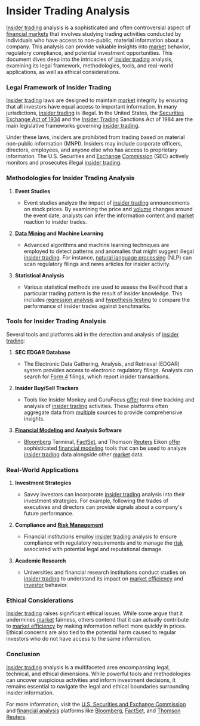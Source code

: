 # Insider Trading Analysis

[Insider trading](../i/insider.md) analysis is a sophisticated and often controversial aspect of [financial markets](../f/financial_market.md) that involves studying trading activities conducted by individuals who have access to non-public, material information about a company. This analysis can provide valuable insights into [market](../m/market.md) behavior, regulatory compliance, and potential investment opportunities. This document dives deep into the intricacies of [insider trading](../i/insider.md) analysis, examining its legal framework, methodologies, tools, and real-world applications, as well as ethical considerations.

### Legal Framework of Insider Trading

[Insider trading](../i/insider.md) laws are designed to maintain [market](../m/market.md) integrity by ensuring that all investors have equal access to important information. In many jurisdictions, [insider trading](../i/insider.md) is illegal. In the United States, the [Securities Exchange Act of 1934](../s/securities_exchange_act_of_1934.md) and the [Insider Trading](../i/insider.md) Sanctions Act of 1984 are the main legislative frameworks governing [insider trading](../i/insider.md).

Under these laws, insiders are prohibited from trading based on material non-public information (MNPI). Insiders may include corporate officers, directors, employees, and anyone else who has access to proprietary information. The U.S. Securities and [Exchange](../e/exchange.md) [Commission](../c/commission.md) (SEC) actively monitors and prosecutes illegal [insider trading](../i/insider.md).

### Methodologies for Insider Trading Analysis

1. **Event Studies**
   - Event studies analyze the impact of [insider trading](../i/insider.md) announcements on stock prices. By examining the price and [volume](../v/volume.md) changes around the event date, analysts can infer the information content and [market](../m/market.md) reaction to insider trades.

2. **[Data Mining](../d/data_mining.md) and Machine Learning**
   - Advanced algorithms and machine learning techniques are employed to detect patterns and anomalies that might suggest illegal [insider trading](../i/insider.md). For instance, [natural language processing](../n/natural_language_processing_(nlp)_in_trading.md) (NLP) can scan regulatory filings and news articles for insider activity.

3. **Statistical Analysis**
   - Various statistical methods are used to assess the likelihood that a particular trading pattern is the result of insider knowledge. This includes [regression analysis](../r/regression_analysis.md) and [hypothesis testing](../h/hypothesis_testing.md) to compare the performance of insider trades against benchmarks.

### Tools for Insider Trading Analysis

Several tools and platforms aid in the detection and analysis of [insider trading](../i/insider.md):

1. **SEC EDGAR Database**
   - The Electronic Data Gathering, Analysis, and Retrieval (EDGAR) system provides access to electronic regulatory filings. Analysts can search for [Form 4](../f/form_4.md) filings, which report insider transactions.

2. **Insider Buy/Sell Trackers**
   - Tools like Insider Monkey and GuruFocus [offer](../o/offer.md) real-time tracking and analysis of [insider trading](../i/insider.md) activities. These platforms often aggregate data from [multiple](../m/multiple.md) sources to provide comprehensive insights.

3. **[Financial Modeling](../f/financial_modeling.md) and Analysis Software**
   - [Bloomberg](../b/bloomberg.md) Terminal, [FactSet](../f/factset.md), and Thomson [Reuters](../r/reuters.md) Eikon [offer](../o/offer.md) sophisticated [financial modeling](../f/financial_modeling.md) tools that can be used to analyze [insider trading](../i/insider.md) data alongside other [market](../m/market.md) data.

### Real-World Applications

1. **Investment Strategies**
   - Savvy investors can incorporate [insider trading](../i/insider.md) analysis into their investment strategies. For example, following the trades of executives and directors can provide signals about a company's future performance.

2. **Compliance and [Risk Management](../r/risk_management.md)**
   - Financial institutions employ [insider trading](../i/insider.md) analysis to ensure compliance with regulatory requirements and to manage the [risk](../r/risk.md) associated with potential legal and reputational damage.

3. **Academic Research**
   - Universities and financial research institutions conduct studies on [insider trading](../i/insider.md) to understand its impact on [market efficiency](../m/market_efficiency.md) and [investor](../i/investor.md) behavior.

### Ethical Considerations

[Insider trading](../i/insider.md) raises significant ethical issues. While some argue that it undermines [market](../m/market.md) fairness, others contend that it can actually contribute to [market efficiency](../m/market_efficiency.md) by making information reflect more quickly in prices. Ethical concerns are also tied to the potential harm caused to regular investors who do not have access to the same information.

### Conclusion

[Insider trading](../i/insider.md) analysis is a multifaceted area encompassing legal, technical, and ethical dimensions. While powerful tools and methodologies can uncover suspicious activities and inform investment decisions, it remains essential to navigate the legal and ethical boundaries surrounding insider information.

For more information, visit the [U.S. Securities and Exchange Commission](https://www.sec.gov/) and [financial analysis](../f/financial_analysis.md) platforms like [Bloomberg](https://www.bloomberg.com/), [FactSet](https://www.factset.com/), and [Thomson Reuters](https://www.thomsonreuters.com/en.html).
